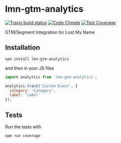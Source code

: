 # lmn-gtm-analytics

[![Travis build status](http://img.shields.io/travis/Lostmyname/lmn-gtm-analytics.svg?style=flat)](https://travis-ci.org/Lostmyname/lmn-gtm-analytics)
[![Code Climate](https://codeclimate.com/github/Lostmyname/lmn-gtm-analytics/badges/gpa.svg)](https://codeclimate.com/github/Lostmyname/lmn-gtm-analytics)
[![Test Coverage](https://codeclimate.com/github/Lostmyname/lmn-gtm-analytics/badges/coverage.svg)](https://codeclimate.com/github/Lostmyname/lmn-gtm-analytics)


GTM/Segment Integration for Lost My Name

## Installation

```shell
npm install lmn-gtm-analytics
```

and then in your JS files

```javascript
import analytics from 'lmn-gtm-analytics';

analytics.track('Custom Event', {
  category: 'Category',
  label: 'Label'
});
```

## Tests

Run the tests with

```shell
npm run coverage
```
